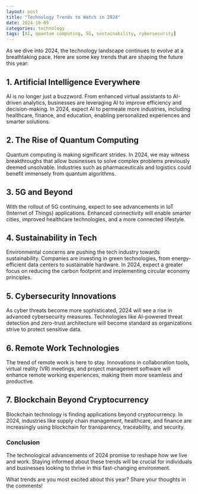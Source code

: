 ```yaml
---
layout: post
title: "Technology Trends to Watch in 2024"
date: 2024-10-09
categories: technology
tags: [AI, quantum computing, 5G, sustainability, cybersecurity]
---
```


As we dive into 2024, the technology landscape continues to evolve at a breathtaking pace. Here are some key trends that are shaping the future this year:

## 1. Artificial Intelligence Everywhere
AI is no longer just a buzzword. From enhanced virtual assistants to AI-driven analytics, businesses are leveraging AI to improve efficiency and decision-making. In 2024, expect AI to permeate more industries, including healthcare, finance, and education, enabling personalized experiences and smarter solutions.

## 2. The Rise of Quantum Computing
Quantum computing is making significant strides. In 2024, we may witness breakthroughs that allow businesses to solve complex problems previously deemed unsolvable. Industries such as pharmaceuticals and logistics could benefit immensely from quantum algorithms.

## 3. 5G and Beyond
With the rollout of 5G continuing, expect to see advancements in IoT (Internet of Things) applications. Enhanced connectivity will enable smarter cities, improved healthcare technologies, and a more connected lifestyle.

## 4. Sustainability in Tech
Environmental concerns are pushing the tech industry towards sustainability. Companies are investing in green technologies, from energy-efficient data centers to sustainable hardware. In 2024, expect a greater focus on reducing the carbon footprint and implementing circular economy principles.

## 5. Cybersecurity Innovations
As cyber threats become more sophisticated, 2024 will see a rise in advanced cybersecurity measures. Technologies like AI-powered threat detection and zero-trust architecture will become standard as organizations strive to protect sensitive data.

## 6. Remote Work Technologies
The trend of remote work is here to stay. Innovations in collaboration tools, virtual reality (VR) meetings, and project management software will enhance remote working experiences, making them more seamless and productive.

## 7. Blockchain Beyond Cryptocurrency
Blockchain technology is finding applications beyond cryptocurrency. In 2024, industries like supply chain management, healthcare, and finance are increasingly using blockchain for transparency, traceability, and security.

### Conclusion
The technological advancements of 2024 promise to reshape how we live and work. Staying informed about these trends will be crucial for individuals and businesses looking to thrive in this fast-changing environment.

What trends are you most excited about this year? Share your thoughts in the comments!
